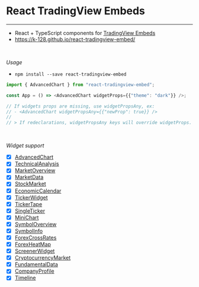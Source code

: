 # React TradingView Embeds
---
- React + TypeScript components for [TradingView Embeds](https://www.tradingview.com/widget/)
- <https://k-128.github.io/react-tradingview-embed/>

<br />

*Usage*
- `npm install --save react-tradingview-embed`

```ts
import { AdvancedChart } from "react-tradingview-embed";

const App = () => <AdvancedChart widgetProps={{"theme": "dark"}} />;

// If widgets props are missing, use widgetPropsAny, ex:
// - <AdvancedChart widgetPropsAny={{"newProp": true}} />
//
// > If redeclarations, widgetPropsAny keys will override widgetProps.
```

<br />

*Widget support*
- [x] [AdvancedChart](<https://www.tradingview.com/widget/advanced-chart/>)
- [x] [TechnicalAnalysis](<https://www.tradingview.com/widget/technical-analysis/>)
- [x] [MarketOverview](<https://www.tradingview.com/widget/market-overview/>)
- [x] [MarketData](<https://www.tradingview.com/widget/market-quotes/>)
- [x] [StockMarket](<https://www.tradingview.com/widget/market-movers/>)
- [x] [EconomicCalendar](<https://www.tradingview.com/widget/economic-calendar/>)
- [x] [TickerWidget](<https://www.tradingview.com/widget/ticker/>)
- [x] [TickerTape](<https://www.tradingview.com/widget/ticker-tape/>)
- [x] [SingleTicker](<https://www.tradingview.com/widget/single-ticker/>)
- [x] [MiniChart](<https://www.tradingview.com/widget/mini-chart/>)
- [x] [SymbolOverview](<https://www.tradingview.com/widget/symbol-overview/>)
- [x] [SymbolInfo](<https://www.tradingview.com/widget/symbol-info/>)
- [x] [ForexCrossRates](<https://www.tradingview.com/widget/forex-cross-rates/>)
- [x] [ForexHeatMap](<https://www.tradingview.com/widget/forex-heat-map/>)
- [x] [ScreenerWidget](<https://www.tradingview.com/widget/screener/>)
- [x] [CryptocurrencyMarket](<https://www.tradingview.com/widget/crypto-mkt-screener/>)
- [x] [FundamentalData](<https://www.tradingview.com/widget/fundamental-data/>)
- [x] [CompanyProfile](<https://www.tradingview.com/widget/symbol-profile/>)
- [x] [Timeline](<https://www.tradingview.com/widget/timeline/>)

<br />
